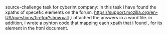 source-challenge task for cyberint company:
  in this task i have found the xpaths of specefic elements on the forum: https://support.mozilla.org/en-US/questions/firefox?show=all  ,i attached the answers  in a word file.
  in addition, i wrote a pyhton code that mapping each xpath that i found ,  for its element in the html document.

